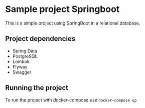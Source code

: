 # Sample project Springboot

This is a simple project using SpringBoot in a relational database.

## Project dependencies

* Spring Data
* PostgreSQL
* Lombok
* Flyway
* Swagger

## Running the project

To run the project with docker-compose use `docker-compose up`

